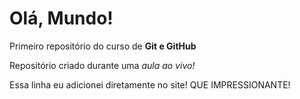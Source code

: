 # Olá, Mundo!
 Primeiro repositório do curso de **Git e GitHub**

 Repositório criado durante uma *aula ao vivo!*

Essa linha eu adicionei diretamente no site! QUE IMPRESSIONANTE!

